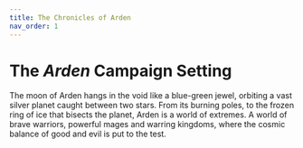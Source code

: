 ```yaml
---
title: The Chronicles of Arden
nav_order: 1
---
```


# The *Arden* Campaign Setting
The moon of Arden hangs in the void like a blue-green jewel, orbiting a vast silver planet caught between two stars. From its burning poles, to the frozen ring of ice that bisects the planet, Arden is a world of extremes. A world of brave warriors, powerful mages and warring kingdoms, where the cosmic balance of good and evil is put to the test.
